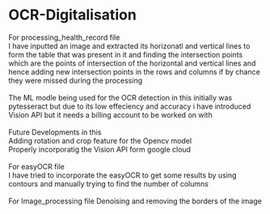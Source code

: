 # OCR-Digitalisation
For processing_health_record file
<br>
I have inputted an image and extracted its horizonatl and vertical lines to form the table that was present in it
and finding the intersection points which are the points of intersection of the horizontal and vertical lines and hence adding new 
intersection points in the rows and columns if by chance they were missed during the processing 
<br>
<br>
The ML modle being used for the OCR detection in this initially was pytesseract but due to its low effeciency and accuracy i have
introduced Vision API but it needs a billing account to be worked on with 
<br>
<br>
Future Developments in this
<br>
Adding rotation and crop feature for the Opencv model 
<br>
Properly incorporatig the Vision API form google cloud
<br>
<br>
For easyOCR file
<br>
I have tried to incorporate the easyOCR to get some results
by using contours and manually trying to find the number of columns
<br>
<br>
For Image_processing file
Denoising and removing the borders of the image

